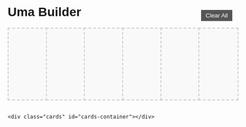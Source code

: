 <html lang="en">
<head>
  <meta charset="UTF-8">
  <title>Uma Builder</title>
  <style>
    body {
      font-family: Arial, sans-serif;
      margin: 20px;
    }

    .container {
      max-width: 1000px; /* adjust to your page width */
      margin: 0 auto;     
    }

    .slots {
      display: grid;
      grid-template-columns: repeat(6, 1fr); /* 6 slots per row */
      gap: 10px;
      margin-bottom: 30px;
      position: relative;
    }

    .slot {
      width: 100%;
      min-height: 150px;
      border: 2px dashed #ccc;
      display: flex;
      flex-direction: column;
      align-items: center;
      justify-content: flex-start;
      padding: 5px;
      position: relative;
      background: #f9f9f9;
      cursor: pointer; /* clickable slot */
    }

    .slot img {
      width: 100%;
    }

    .skills {
      margin-top: 5px;
      width: 100%;
      display: flex;
      flex-direction: column;
      align-items: flex-start;
    }

    .skill {
      background: #e0e0e0;
      border-radius: 4px;
      padding: 2px 5px;
      margin: 2px 0;
      width: 100%;
      box-sizing: border-box;
    }

    .cards {
      display: grid;
      grid-template-columns: repeat(6, 1fr); /* 6 cards per row */
      gap: 10px;
    }

    .card {
      width: 100%; /* fill the grid column */
      border: 1px solid #ccc;
      padding: 5px;
      text-align: center;
      cursor: pointer;
      background: #fff;
      position: relative;
    }

    .card img {
      width: 100%;
    }

    .card.disabled {
      opacity: 0.5;
      pointer-events: none;
    }

    .clear-all {
      position: absolute;
      top: -40px;
      right: 0; /* aligned with last column */
      background: #555;
      color: white;
      border: none;
      padding: 5px 10px;
      cursor: pointer;
    }

    /* type icon overlay */
    .type-icon {
      position: absolute;
      top: 5px;
      right: 5px;
      width: 30px;
      height: 30px;
      border-radius: 4px;
      overflow: hidden;
      background: white;
      border: 1px solid #ccc;
    }

    .type-icon img {
      width: 100%;
      height: 100%;
      object-fit: cover;
    }

    .slot .type-icon {
      top: 5px;
      right: 5px;
    }
  </style>
</head>
<body>
  <h1>Uma Builder</h1>

  <div class="container">
    <div class="slots">
      <button class="clear-all">Clear All</button>
      <div class="slot"></div>
      <div class="slot"></div>
      <div class="slot"></div>
      <div class="slot"></div>
      <div class="slot"></div>
      <div class="slot"></div>
    </div>

    <div class="cards" id="cards-container"></div>
  </div>

  <script>
    const cardsData = Array.from({length: 10}, (_, i) => {
      const id = 10001 + i;
      const typeNum = String(Math.floor(Math.random() * 6)).padStart(2, "0"); // 00–05
      return {
        id: id,
        name: `Card ${id}`,
        image: `https://gametora.com/images/umamusume/supports/support_card_s_${id}.png`,
        skills: Array.from({length: Math.floor(Math.random() * 5) + 1}, (_, j) => `Skill ${j + 1}`),
        typeNum: typeNum,
        typeImage: `https://gametora.com/images/umamusume/icons/utx_ico_obtain_${typeNum}.png`
      };
    });

    const slots = document.querySelectorAll('.slot');
    const cardsContainer = document.getElementById('cards-container');
    const clearAllBtn = document.querySelector('.clear-all');

    function renderCards() {
      cardsContainer.innerHTML = '';
      cardsData.forEach(card => {
        const cardDiv = document.createElement('div');
        cardDiv.className = 'card';
        cardDiv.dataset.id = card.id;
        cardDiv.innerHTML = `
          <div class="type-icon"><img src="${card.typeImage}" alt="type"></div>
          <img src="${card.image}" alt="${card.name}">
          <div>${card.name}</div>
          <div class="skills">
            ${card.skills.map(skill => `<div class="skill">${skill}</div>`).join('')}
          </div>
        `;
        cardDiv.addEventListener('click', () => addToSlot(card));
        cardsContainer.appendChild(cardDiv);
      });
    }

    function addToSlot(card) {
      const availableSlot = Array.from(slots).find(slot => !slot.classList.contains('has-card'));
      if (!availableSlot) return;

      availableSlot.classList.add('has-card');
      availableSlot.innerHTML = `
        <div class="type-icon"><img src="${card.typeImage}" alt="type"></div>
        <img src="${card.image}" alt="${card.name}">
        <div class="skills">
          ${card.skills.map(skill => `<div class="skill">${skill}</div>`).join('')}
        </div>
      `;

      // clicking the slot removes the card
      availableSlot.addEventListener('click', function removeSlot() {
        removeFromSlot(availableSlot, card.id);
        availableSlot.removeEventListener('click', removeSlot); // clean listener
      });

      document.querySelector(`.card[data-id="${card.id}"]`).classList.add('disabled');
    }

    function removeFromSlot(slot, cardId) {
      slot.classList.remove('has-card');
      slot.innerHTML = ''; // empty slot
      document.querySelector(`.card[data-id="${cardId}"]`).classList.remove('disabled');
    }

    clearAllBtn.addEventListener('click', () => {
      slots.forEach(slot => {
        if (slot.classList.contains('has-card')) {
          const img = slot.querySelector('img');
          if (img) {
            const cardId = parseInt(img.src.match(/(\d+)\.png$/)[1]);
            document.querySelector(`.card[data-id="${cardId}"]`).classList.remove('disabled');
          }
          slot.classList.remove('has-card');
          slot.innerHTML = '';
        }
      });
    });

    renderCards();
  </script>
</body>
</html>
